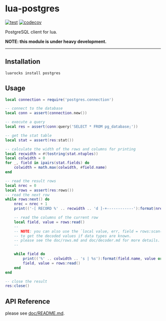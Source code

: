 lua-postgres
====

[![test](https://github.com/mah0x211/lua-postgres/actions/workflows/test.yml/badge.svg)](https://github.com/mah0x211/lua-postgres/actions/workflows/test.yml)
[![codecov](https://codecov.io/gh/mah0x211/lua-postgres/branch/master/graph/badge.svg)](https://codecov.io/gh/mah0x211/lua-postgres)

PostgreSQL client for lua.

**NOTE: this module is under heavy development.**

***

## Installation

```
luarocks install postgres
```

## Usage

```lua
local connection = require('postgres.connection')

-- connect to the database
local conn = assert(connection.new())

-- execute a query
local res = assert(conn:query('SELECT * FROM pg_database;'))

-- get the stat table
local stat = assert(res:stat())

-- calculate the width of the rows and columns for printing
local recwidth = #(tostring(stat.ntuples))
local colwidth = 0
for _, field in ipairs(stat.fields) do
    colwidth = math.max(colwidth, #field.name)
end

-- read the result rows
local nrec = 0
local rows = assert(res:rows())
-- read the next row
while rows:next() do
    nrec = nrec + 1
    print(('-[ RECORD %' .. recwidth .. 'd ]-+------------'):format(nrec))

    -- read the columns of the current row
    local field, value = rows:read()
    --
    -- NOTE: you can also use the `local value, err, field = rows:scan()` method 
    -- to get the decoded values if data types are known.
    -- please see the doc/rows.md and doc/decoder.md for more details.
    --

    while field do
        print(('%' .. colwidth .. 's | %s'):format(field.name, value or ''))
        field, value = rows:read()
    end
end

-- close the result
res:close()
```


## API Reference

please see [doc/README.md](doc/README.md).

